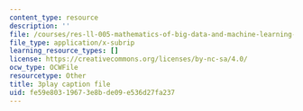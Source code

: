 ```yaml
---
content_type: resource
description: ''
file: /courses/res-ll-005-mathematics-of-big-data-and-machine-learning-january-iap-2020/fe59e80319673e8bde09e536d27fa237_MTakzGAhYvo.srt
file_type: application/x-subrip
learning_resource_types: []
license: https://creativecommons.org/licenses/by-nc-sa/4.0/
ocw_type: OCWFile
resourcetype: Other
title: 3play caption file
uid: fe59e803-1967-3e8b-de09-e536d27fa237
---
```

